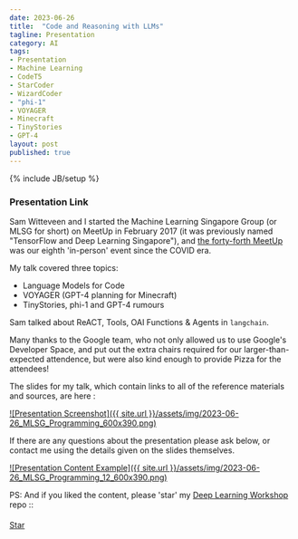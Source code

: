 ```yaml
---
date: 2023-06-26
title:  "Code and Reasoning with LLMs"
tagline: Presentation
category: AI
tags:
- Presentation
- Machine Learning
- CodeT5
- StarCoder
- WizardCoder
- "phi-1"
- VOYAGER
- Minecraft
- TinyStories
- GPT-4
layout: post
published: true
---
```

{% include JB/setup %}


### Presentation Link

Sam Witteveen and I started the Machine Learning Singapore Group (or MLSG for short) 
on MeetUp in February 2017 (it was previously named "TensorFlow and Deep Learning Singapore"),
and [the forty-forth MeetUp](https://www.meetup.com/machine-learning-singapore/events/294219298/) 
was our eighth 'in-person' event since the COVID era.

My talk covered three topics:
 
* Language Models for Code 
* VOYAGER (GPT-4 planning for Minecraft)
* TinyStories, phi-1 and GPT-4 rumours

Sam talked about ReACT, Tools, OAI Functions &amp; Agents in `langchain`.

Many thanks to the Google team, who not only allowed us to use Google's Developer Space, 
and put out the extra chairs required for our larger-than-expected attendence,
but were also kind enough to provide Pizza for the attendees!


<!--
TODO : There's a [video of me doing the talk on YouTube](https://youtu.be/hVk7Py1c24Q) (this is a slightly longer version than the one at the MeetUp,
likely due to more asides, etc).  Please Like and Subscribe! 
!-->

The slides for my talk, which contain links to all of the reference materials and sources, are here :

<a href="https://redcatlabs.com/2023-06-26_MLSG_Programming/#/programming-talk" target="_blank">
![Presentation Screenshot]({{ site.url }}/assets/img/2023-06-26_MLSG_Programming_600x390.png)
</a>

If there are any questions about the presentation please ask below, 
or contact me using the details given on the slides themselves.

<a href="https://redcatlabs.com/2023-06-26_MLSG_Programming/#/12" target="_blank">
![Presentation Content Example]({{ site.url }}/assets/img/2023-06-26_MLSG_Programming_12_600x390.png)
</a>


PS:  And if you liked the content, please 'star' my <a href="https://github.com/mdda/deep-learning-workshop" target="_blank">Deep Learning Workshop</a> repo ::
<!-- From :: https://buttons.github.io/ -->
<!-- Place this tag where you want the button to render. -->
<span style="position:relative;top:5px;">
<a aria-label="Star mdda/deep-learning-workshop on GitHub" data-count-aria-label="# stargazers on GitHub" data-count-api="/repos/mdda/deep-learning-workshop#stargazers_count" data-count-href="/mdda/deep-learning-workshop/stargazers" data-icon="octicon-star" href="https://github.com/mdda/deep-learning-workshop" class="github-button">Star</a>
<!-- Place this tag right after the last button or just before your close body tag. -->
<script async defer id="github-bjs" src="https://buttons.github.io/buttons.js"></script>
</span>

